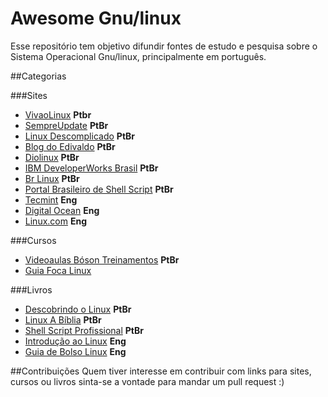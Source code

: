 # Awesome Gnu/linux
Esse repositório tem objetivo difundir fontes de estudo e pesquisa sobre o Sistema Operacional Gnu/linux, principalmente 
em português.

##Categorias

###Sites 
* [VivaoLinux](https://www.vivaolinux.com.br/)                             **Ptbr**
* [SempreUpdate](http://www.sempreupdate.com.br/)                          **PtBr**
* [Linux Descomplicado](http://www.linuxdescomplicado.com.br/)             **PtBr**
* [Blog do Edivaldo](http://www.edivaldobrito.com.br/)                     **PtBr**
* [Diolinux](http://www.diolinux.com.br/)                                  **PtBr**
* [IBM DeveloperWorks Brasil](http://www.ibm.com/developerworks/br/linux/) **PtBr**
* [Br Linux](http://br-linux.org/)                                         **PtBr**
* [Portal Brasileiro de Shell Script](http://aurelio.net/shell/)           **PtBr**
* [Tecmint](http://www.tecmint.com/)                                       **Eng**
* [Digital Ocean](https://www.digitalocean.com/community/tutorials)        **Eng**
* [Linux.com](https://www.linux.com/tutorials)                             **Eng** <br />

###Cursos
* [Videoaulas Bóson Treinamentos](https://www.youtube.com/watch?v=u16ZDPcf8Rc&list=PLucm8g_ezqNp92MmkF9p_cj4yhT-fCTl7) **PtBr**
* [Guia Foca Linux](http://www.guiafoca.org/) <br />

###Livros
* [Descobrindo o Linux](http://novatec.com.br/livros/linux3/) **PtBr**
* [Linux A Bíblia](https://www.amazon.com.br/Linux-B%C3%ADblia-Abrangente-Definitivo-Sobre-ebook/dp/B00OP04N8G) **PtBr**
* [Shell Script Profissional](https://www.amazon.com.br/Script-Profissional-Aurelio-Marinho-Jargas/dp/8575221523/ref=sr_1_11?s=books&ie=UTF8&qid=1476044455&sr=1-11&keywords=linux) **PtBr**
* [Introdução ao Linux](http://tldp.org/LDP/intro-linux/html/index.html) **Eng** 
* [Guia de Bolso Linux](http://tldp.org/LDP/Pocket-Linux-Guide/html/index.html) **Eng** <br />

##Contribuições
Quem tiver interesse em contribuir com links para sites, cursos ou livros sinta-se a vontade para mandar um pull request :)
